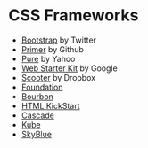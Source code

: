 # CSS Frameworks

- [Bootstrap](http://getbootstrap.com/) by Twitter
- [Primer](http://primercss.io/) by Github
- [Pure](http://purecss.io/) by Yahoo
- [Web Starter Kit](https://developers.google.com/web/tools/starter-kit/) by Google
- [Scooter](http://dropbox.github.io/scooter/index.html) by Dropbox
- [Foundation](http://foundation.zurb.com/)
- [Bourbon](http://bourbon.io/)
- [HTML KickStart](http://www.99lime.com/elements/)
- [Cascade](http://jslegers.github.io/cascadeframework/)
- [Kube](https://imperavi.com/kube/)
- [SkyBlue](http://stanko.github.io/skyblue/)
